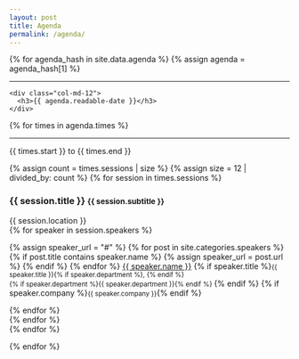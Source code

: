 ```yaml
---
layout: post
title: Agenda
permalink: /agenda/
---
```



<div id="agenda" class="col-md-12">
{% for agenda_hash in site.data.agenda %}
  {% assign agenda = agenda_hash[1] %}
  
  <div class="row">
    <hr />
    
    <div class="col-md-12">
      <h3>{{ agenda.readable-date }}</h3>
    </div>
  </div>
  
  {% for times in agenda.times %}
    <div class="row">
    <hr />
      <div id="time" class="col-md-2">
        <p>{{ times.start }} to {{ times.end }}</p>
      </div>
      <div class="col-md-10">
        <div class="row">
          {% assign count = times.sessions | size %}
          {% assign size = 12 | divided_by: count %}
          {% for session in times.sessions %}
              <div class="col-md-{{ size }}">
                <h3>{{ session.title }} <small>{{ session.subtitle }}</small></h3> 
                <span class="label label-primary"><span class="glyphicon glyphicon-map-marker" aria-hidden="true"></span> {{ session.location }} </span>           
                {% for speaker in session.speakers %}
                  <p class="speaker">
                    {% assign speaker_url = "#" %}
                    {% for post in site.categories.speakers %}
                      {% if post.title contains speaker.name %}
                        {% assign speaker_url = post.url %}
                      {% endif %}
                    {% endfor %}
                    <a href="{{ speaker_url }}">{{ speaker.name }}</a>
                    {% if speaker.title %}<small class="title">{{ speaker.title }}{% if speaker.department %}, {% endif %}                    
                      {% if speaker.department %}{{ speaker.department }}{% endif %}
                      </small>
                    {% endif %}
                    {% if speaker.company %}<small class="company">{{ speaker.company }}</small>{% endif %}
                  </p>
                {% endfor %}
              </div>
          {% endfor %}
        </div>
      </div>
    </div>
  {% endfor %}

{% endfor %}
</div>

